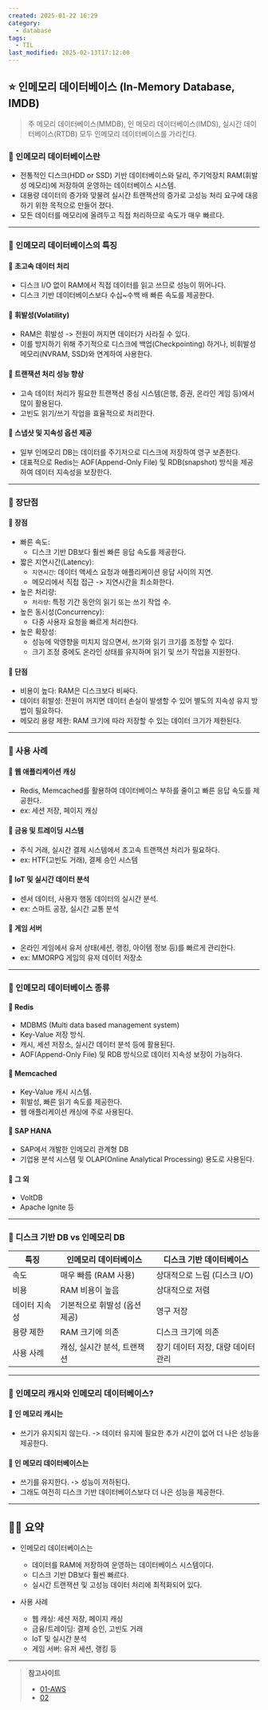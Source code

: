 ```yaml
---
created: 2025-01-22 16:29
category:
  - database
tags:
  - TIL
last_modified: 2025-02-13T17:12:00
---
```

## ⭐ 인메모리 데이터베이스 (In-Memory Database, IMDB)
> 주 메모리 데이터베이스(MMDB), 인 메모리 데이터베이스(IMDS), 실시간 데이터베이스(RTDB) 모두 인메모리 데이터베이스를 가리킨다.
### 🍪 인메모리 데이터베이스란
- 전통적인 디스크(HDD or SSD) 기반 데이터베이스와 달리, 주기억장치 RAM(휘발성 메모리)에 저장하여 운영하는 데이터베이스 시스템.
- 대용량 데이터의 증가와 맞물려 실시간 트랜잭션의 증가로 고성능 처리 요구에 대응하기 위한 목적으로 만들어 졌다.
- 모든 데이터를 메모리에 올려두고 직접 처리하므로 속도가 매우 빠르다.
---
### 🍪 인메모리 데이터베이스의 특징
#### 🍬 초고속 데이터 처리
- 디스크 I/O 없이 RAM에서 직접 데이터를 읽고 쓰므로 성능이 뛰어나다.
- 디스크 기반 데이터베이스보다 수십~수백 배 빠른 속도를 제공한다.
#### 🍬 휘발성(Volatility)
- RAM은 휘발성 -> 전원이 꺼지면 데이터가 사라질 수 있다.
- 이를 방지하기 위해 주기적으로 디스크에 백업(Checkpointing) 하거나, 비휘발성 메모리(NVRAM, SSD)와 연계하여 사용한다.
#### 🍬 트랜잭션 처리 성능 향상
- 고속 데이터 처리가 필요한 트랜잭션 중심 시스템(은행, 증권, 온라인 게임 등)에서  많이 활용된다.
- 고빈도 읽기/쓰기 작업을 효율적으로 처리한다.
#### 🍬 스냅샷 및 지속성 옵션 제공
- 일부 인메모리 DB는 데이터를 주기저으로 디스크에 저장하여 영구 보존한다.
- 대표적으로 Redis는 AOF(Append-Only File) 및 RDB(snapshot) 방식을 제공하여 데이터 지속성을 보장한다.  
---
### 🍪 장단점
#### 🍬 장점
- 빠른 속도:
	- 디스크 기반 DB보다 훨씬 빠른 응답 속도를 제공한다.
- 짧은 지연시간(Latency): 
	- `지연시간`: 데이터 액세스 요청과 애플리케이션 응답 사이의 지연.
	- 메모리에서 직접 접근 -> 지연시간을 최소화한다.
- 높은 처리량:
	- `처리량`: 특정 기간 동안의 읽기 또는 쓰기 작업 수.
- 높은 동시성(Concurrency): 
	- 다중 사용자 요청을 빠르게 처리한다.
- 높은 확장성:
	- 성능에 악영향을 미치지 않으면서, 쓰기와 읽기 크기를 조정할 수 있다.
	- 크기 조정 중에도 온라인 상태를 유지하며 읽기 및 쓰기 작업을 지원한다.
#### 🍬 단점
- 비용이 높다: RAM은 디스크보다 비싸다. 
- 데이터 휘발성: 전원이 꺼지면 데이터 손실이 발생할 수 있어 별도의 지속성 유지 방법이 필요하다.
- 메모리 용량 제한: RAM 크기에 따라 저장할 수 있는 데이터 크기가 제한된다.
---
### 🍪 사용 사례
#### 🍬 웹 애플리케이션 캐싱
- Redis, Memcached를 활용하여 데이터베이스 부하를 줄이고 빠른 응답 속도를 제공한다.
- ex: 세션 저장, 페이지 캐싱
#### 🍬 금융 및 트레이딩 시스템
- 주식 거래, 실시간 결제 시스템에서 초고속 트랜잭션 처리가 필요하다.
- ex: HTF(고빈도 거래), 결제 승인 시스템
#### 🍬 IoT 및 실시간 데이터 분석
- 센서 데이터, 사용자 행동 데이터의 실시간 분석.
- ex: 스마트 공장, 실시간 교통 분석
#### 🍬 게임 서버
- 온라인 게임에서 유저 상태(세션, 랭킹, 아이템 정보 등)를 빠르게 관리한다.
- ex: MMORPG 게임의 유저 데이터 저장소
---
### 🍪 인메모리 데이터베이스 종류
#### 🍬 Redis
- MDBMS (Multi data based management system)
- Key-Value 저장 방식.
- 캐시, 세션 저장소, 실시간 데이터 분석 등에 활용된다.
- AOF(Append-Only File) 및 RDB 방식으로 데이터 지속성 보장이 가능하다.
#### 🍬 Memcached
- Key-Value 캐시 시스템.
- 휘발성, 빠른 읽기 속도를 제공한다.
- 웹 애플리케이션 캐싱에 주로 사용된다.
#### 🍬 SAP HANA
- SAP에서 개발한 인메모리 관계형 DB
- 기업용 분석 시스템 및 OLAP(Online Analytical Processing) 용도로 사용된다.
#### 🍬 그 외 
- VoltDB
- Apache Ignite 등
---
### 🍪 디스크 기반 DB **vs** 인메모리 DB

|특징|인메모리 데이터베이스|디스크 기반 데이터베이스|
|---|---|---|
|속도|매우 빠름 (RAM 사용)|상대적으로 느림 (디스크 I/O)|
|비용|RAM 비용이 높음|상대적으로 저렴|
|데이터 지속성|기본적으로 휘발성 (옵션 제공)|영구 저장|
|용량 제한|RAM 크기에 의존|디스크 크기에 의존|
|사용 사례|캐싱, 실시간 분석, 트랜잭션|장기 데이터 저장, 대량 데이터 관리|

---
### 🍪 인메모리 캐시와 인메모리 데이터베이스?
#### 🍬 인 메모리 캐시는
- 쓰기가 유지되지 않는다. -> 데이터 유지에 필요한 추가 시간이 없어 더 나은 성능을 제공한다.
#### 🍬 인 메모리 데이터베이스는 
- 쓰기를 유지한다. -> 성능이 저하된다.
- 그래도 여전히 디스크 기반 데이터베이스보다 더 나은 성능을 제공한다.
---
## 🧙‍♂️ 요약
- 인메모리 데이터베이스는
	- 데이터를 RAM에 저장하여 운영하는 데이터베이스 시스템이다.
	- 디스크 기반 DB보다 훨씬 빠르다.
	- 실시간 트랜잭션 및 고성능 데이터 처리에 최적화되어 있다.

- 사용 사례
	- 웹 캐싱: 세션 저장, 페이지 캐싱
	- 금융/트레이딩: 결제 승인, 고빈도 거래
	- IoT 및 실시간 분석
	- 게임 서버: 유저 세션, 랭킹 등

---
> **참고사이트**
> - [01-AWS](https://aws.amazon.com/ko/nosql/in-memory/)
> - [02](https://bommbom.tistory.com/entry/%EC%9D%B8%EB%A9%94%EB%AA%A8%EB%A6%ACIn-memory-DB-%ED%8A%B9%EC%A7%95%EA%B3%BC-%EC%A2%85%EB%A5%98-%EB%B9%84%EA%B5%90)

